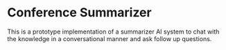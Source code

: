 # Conference Summarizer
 This is a prototype implementation of a summarizer AI system to chat with the knowledge in a conversational manner and ask follow up questions. 
